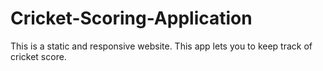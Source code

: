 # Cricket-Scoring-Application
This is a static and responsive website. This app lets you to keep track of cricket score. 
